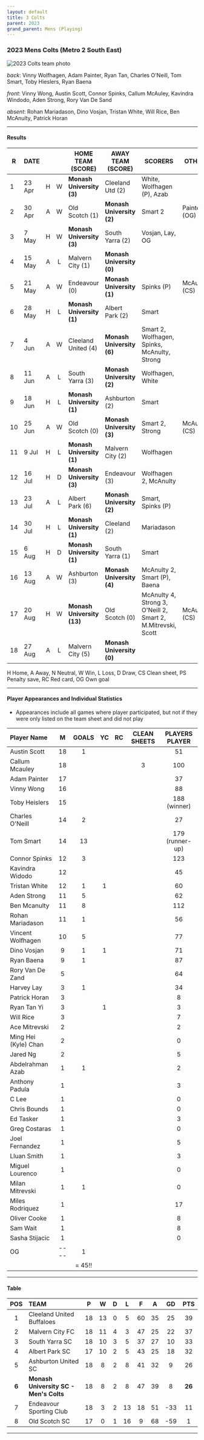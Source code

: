 ```yaml
---
layout: default
title: 3 Colts
parent: 2023
grand_parent: Mens (Playing)
---
```


### 2023 Mens Colts (Metro 2 South East)

![2023 Colts team photo](https://photos.smugmug.com/2023/2023-Cropped-Edited/i-BmL3B86/1/b3eb3869/XL/IMG_3135-XL.jpg)

_back_: Vinny Wolfhagen, Adam Painter, Ryan Tan, Charles O'Neill, Tom Smart, Toby Hieslers, Ryan Baena

_front_: Vinny Wong, Austin Scott, Connor Spinks, Callum McAuley, Kavindra Windodo, Aden Strong, Rory Van De Sand

_absent_: Rohan Mariadason, Dino Vosjan, Tristan White, Will Rice, Ben McAnulty, Patrick Horan

------------------------

#### Results

| R  | DATE   |   |   | HOME TEAM (SCORE)          | AWAY TEAM (SCORE)         | SCORERS                                                      | OTHER        |
|----|--------|:-:|:-:|----------------------------|---------------------------|--------------------------------------------------------------|--------------|
| 1  | 23 Apr | H | W | **Monash University (3)**  | Cleeland Utd (2)          | White, Wolfhagen (P), Azab                                   |              |
| 2  | 30 Apr | A | W | Old Scotch (1)             | **Monash University (2)** | Smart 2                                                      | Painter (OG) |
| 3  | 7 May  | H | W | **Monash University (3)**  | South Yarra (2)           | Vosjan, Lay, OG                                              |              |
| 4  | 15 May | A | L | Malvern City (1)           | **Monash University (0)** |                                                              |              |
| 5  | 21 May | A | W | Endeavour (0)              | **Monash University (1)** | Spinks (P)                                                   | McAuley (CS) |
| 6  | 28 May | H | L | **Monash University (1)**  | Albert Park (2)           | Smart                                                        |              |
| 7  | 4 Jun  | A | W | Cleeland United (4)        | **Monash University (6)** | Smart 2, Wolfhagen, Spinks, McAnulty, Strong                 |              |
| 8  | 11 Jun | A | L | South Yarra (3)            | **Monash University (2)** | Wolfhagen, White                                             |              |
| 9  | 18 Jun | H | L | **Monash University (1)**  | Ashburton (2)             | Smart                                                        |              |
| 10 | 25 Jun | A | W | Old Scotch (0)             | **Monash University (3)** | Smart 2, Strong                                              | McAuley (CS) |
| 11 | 9 Jul  | H | L | **Monash University (1)**  | Malvern City (2)          | Wolfhagen                                                    |              |
| 12 | 16 Jul | H | D | **Monash University (3)**  | Endeavour (3)             | Wolfhagen 2, McAnulty                                        |              |
| 13 | 23 Jul | A | L | Albert Park (6)            | **Monash University (2)** | Smart, Spinks (P)                                            |              |
| 14 | 30 Jul | H | L | **Monash University (1)**  | Cleeland (2)              | Mariadason                                                   |              |
| 15 | 6 Aug  | H | D | **Monash University (1)**  | South Yarra (1)           | Smart                                                        |              |
| 16 | 13 Aug | A | W | Ashburton (3)              | **Monash University (4)** | McAnulty 2, Smart (P), Baena                                 |              |
| 17 | 20 Aug | H | W | **Monash University (13)** | Old Scotch (0)            | McAnulty 4, Strong 3, O'Neill 2, Smart 2, M.Mitrevski, Scott | McAuley (CS) |
| 18 | 27 Aug | A | L | Malvern City (5)           | **Monash University (0)** |                                                              |              |


H Home, A Away, N Neutral, W Win, L Loss, D Draw, CS Clean sheet, PS Penalty save, RC Red card, OG Own goal 

------------------------

#### Player Appearances and Individual Statistics

* Appearances include all games where player participated, but not if they were only listed on the team sheet and did not play

| Player Name          |  M   | GOALS  | YC | RC | CLEAN SHEETS | PLAYERS PLAYER  |
|:---------------------|:----:|:------:|:--:|:--:|:------------:|:---------------:|
| Austin Scott         |  18  |   1    |    |    |              |       51        |
| Callum Mcauley       |  18  |        |    |    |      3       |       100       |
| Adam Painter         |  17  |        |    |    |              |       37        |
| Vinny Wong           |  16  |        |    |    |              |       88        |
| Toby Heislers        |  15  |        |    |    |              |  188 (winner)   |
| Charles O'Neill      |  14  |   2    |    |    |              |       27        |
| Tom Smart            |  14  |   13   |    |    |              | 179 (runner-up) |
| Connor Spinks        |  12  |   3    |    |    |              |       123       |
| Kavindra Widodo      |  12  |        |    |    |              |       45        |
| Tristan White        |  12  |   1    | 1  |    |              |       60        |
| Aden Strong          |  11  |   5    |    |    |              |       62        |
| Ben Mcanulty         |  11  |   8    |    |    |              |       112       |
| Rohan Mariadason     |  11  |   1    |    |    |              |       56        |
| Vincent Wolfhagen    |  10  |   5    |    |    |              |       77        |
| Dino Vosjan          |  9   |   1    | 1  |    |              |       71        |
| Ryan Baena           |  9   |   1    |    |    |              |       87        |
| Rory Van De Zand     |  5   |        |    |    |              |       64        |
| Harvey Lay           |  3   |   1    |    |    |              |       34        |
| Patrick Horan        |  3   |        |    |    |              |        8        |
| Ryan Tan Yi          |  3   |        | 1  |    |              |        3        |
| Will Rice            |  3   |        |    |    |              |        7        |
| Ace Mitrevski        |  2   |        |    |    |              |        2        |
| Ming Hei (Kyle) Chan |  2   |        |    |    |              |        0        |
| Jared Ng             |  2   |        |    |    |              |        5        |
| Abdelrahman Azab     |  1   |   1    |    |    |              |        2        |
| Anthony Padula       |  1   |        |    |    |              |        3        |
| C Lee                |  1   |        |    |    |              |        0        |
| Chris Bounds         |  1   |        |    |    |              |        0        |
| Ed Tasker            |  1   |        |    |    |              |        3        |
| Greg Costaras        |  1   |        |    |    |              |        0        |
| Joel Fernandez       |  1   |        |    |    |              |        5        |
| Lluan Smith          |  1   |        |    |    |              |        3        |
| Miguel Lourenco      |  1   |        |    |    |              |        0        |
| Milan Mitrevski      |  1   |   1    |    |    |              |        0        |
| Miles Rodriquez      |  1   |        |    |    |              |       17        |
| Oliver Cooke         |  1   |        |    |    |              |        8        |
| Sam Wait             |  1   |        |    |    |              |        8        |
| Sasha Stijacic       |  1   |        |    |    |              |        0        |
| OG                   | ---- |   1    |    |    |              |                 |
|                      |      | = 45!! |    |    |              |                 |

------------------------

#### Table

|  POS  | TEAM                                   |  P  |  W  | D  |  L  |  F  |  A  |  GD  |  PTS   |
|:-----:|:---------------------------------------|:---:|:---:|:--:|:---:|:---:|:---:|:----:|:------:|
|   1   | Cleeland United Buffaloes              | 18  | 13  | 0  |  5  | 60  | 35  |  25  |   39   |
|   2   | Malvern City FC                        | 18  | 11  | 4  |  3  | 47  | 25  |  22  |   37   |
|   3   | South Yarra SC                         | 18  | 10  | 3  |  5  | 37  | 27  |  10  |   33   |
|   4   | Albert Park SC                         | 17  | 10  | 2  |  5  | 43  | 25  |  18  |   32   |
|   5   | Ashburton United SC                    | 18  |  8  | 2  |  8  | 41  | 32  |  9   |   26   |
| **6** | **Monash University SC - Men's Colts** | 18  |  8  | 2  |  8  | 47  | 39  |  8   | **26** |
|   7   | Endeavour Sporting Club                | 18  |  3  | 2  | 13  | 18  | 51  | -33  |   11   |
|   8   | Old Scotch SC                          | 17  |  0  | 1  | 16  |  9  | 68  | -59  |   1    |

------------------------
